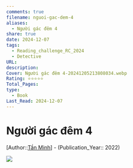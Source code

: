 ```yaml
---
comments: true
filename: nguoi-gac-dem-4
aliases:
  - Người gác đêm 4
share: true
date: 2024-12-07
tags:
  - Reading_challenge_RC_2024
  - Detective
URL:
description:
Cover: Người gác đêm 4-20241205213808034.webp
Rating: ⭐⭐⭐⭐⭐
Total_Pages:
type:
  - Book
Last_Read: 2024-12-07
---
```

# Người gác đêm 4  
[Author::[Tần Minh](../../T%E1%BA%A7n%20Minh.md)] - (Publication_Year:: 2022)  
  
![](https://i.imgur.com/SAZHn0K.jpeg)  
